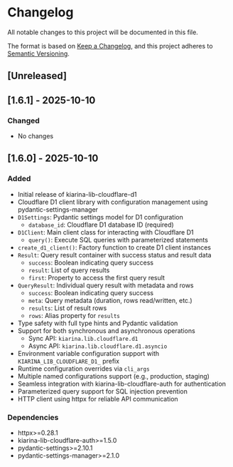 # Changelog

All notable changes to this project will be documented in this file.

The format is based on [Keep a Changelog](https://keepachangelog.com/en/1.0.0/),
and this project adheres to [Semantic Versioning](https://semver.org/spec/v2.0.0.html).

## [Unreleased]

## [1.6.1] - 2025-10-10

### Changed
- No changes

## [1.6.0] - 2025-10-10

### Added
- Initial release of kiarina-lib-cloudflare-d1
- Cloudflare D1 client library with configuration management using pydantic-settings-manager
- `D1Settings`: Pydantic settings model for D1 configuration
  - `database_id`: Cloudflare D1 database ID (required)
- `D1Client`: Main client class for interacting with Cloudflare D1
  - `query()`: Execute SQL queries with parameterized statements
- `create_d1_client()`: Factory function to create D1 client instances
- `Result`: Query result container with success status and result data
  - `success`: Boolean indicating query success
  - `result`: List of query results
  - `first`: Property to access the first query result
- `QueryResult`: Individual query result with metadata and rows
  - `success`: Boolean indicating query success
  - `meta`: Query metadata (duration, rows read/written, etc.)
  - `results`: List of result rows
  - `rows`: Alias property for `results`
- Type safety with full type hints and Pydantic validation
- Support for both synchronous and asynchronous operations
  - Sync API: `kiarina.lib.cloudflare.d1`
  - Async API: `kiarina.lib.cloudflare.d1.asyncio`
- Environment variable configuration support with `KIARINA_LIB_CLOUDFLARE_D1_` prefix
- Runtime configuration overrides via `cli_args`
- Multiple named configurations support (e.g., production, staging)
- Seamless integration with kiarina-lib-cloudflare-auth for authentication
- Parameterized query support for SQL injection prevention
- HTTP client using httpx for reliable API communication

### Dependencies
- httpx>=0.28.1
- kiarina-lib-cloudflare-auth>=1.5.0
- pydantic-settings>=2.10.1
- pydantic-settings-manager>=2.1.0
